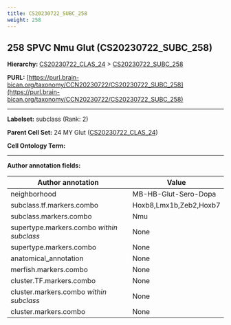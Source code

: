 ```yaml
---
title: CS20230722_SUBC_258
weight: 258
---
```

## 258 SPVC Nmu Glut (CS20230722_SUBC_258)
<b>Hierarchy: </b>
[CS20230722_CLAS_24](../CS20230722_CLAS_24) >
[CS20230722_SUBC_258](../CS20230722_SUBC_258)

**PURL:** [https://purl.brain-bican.org/taxonomy/CCN20230722/CS20230722_SUBC_258](https://purl.brain-bican.org/taxonomy/CCN20230722/CS20230722_SUBC_258)

---


**Labelset:** subclass (Rank: 2)

**Parent Cell Set:** 24 MY Glut ([CS20230722_CLAS_24](../CS20230722_CLAS_24))



**Cell Ontology Term:** 

[MARKER GENES.]: #


---

[TRANSFERRED ANNOTATIONS.]: #


[AUTHOR ANNOTATION FIELDS.]: #


**Author annotation fields:**

| Author annotation | Value |
|-------------------|-------|
|neighborhood|MB-HB-Glut-Sero-Dopa|
|subclass.tf.markers.combo|Hoxb8,Lmx1b,Zeb2,Hoxb7|
|subclass.markers.combo|Nmu|
|supertype.markers.combo _within subclass_|None|
|supertype.markers.combo|None|
|anatomical_annotation|None|
|merfish.markers.combo|None|
|cluster.TF.markers.combo|None|
|cluster.markers.combo _within subclass_|None|
|cluster.markers.combo|None|
